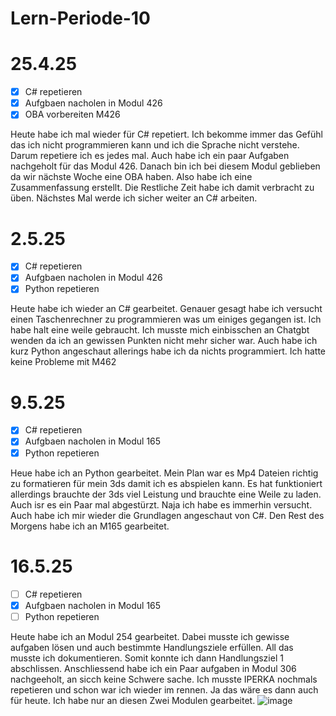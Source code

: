 # Lern-Periode-10

# 25.4.25
 - [x] C# repetieren
 - [x] Aufgbaen nacholen in Modul 426
 - [x] OBA vorbereiten M426  

Heute habe ich mal wieder für C# repetiert. Ich bekomme immer das Gefühl das ich nicht programmieren kann und ich die Sprache nicht verstehe. Darum repetiere ich es jedes mal. Auch habe ich ein paar Aufgaben nachgeholt für das Modul 426. Danach bin ich bei diesem Modul geblieben da wir nächste Woche eine OBA haben. Also habe ich eine Zusammenfassung erstellt. Die Restliche Zeit habe ich damit verbracht zu üben. Nächstes Mal werde ich sicher weiter an C# arbeiten. 

# 2.5.25

 - [x] C# repetieren
 - [x] Aufgbaen nacholen in Modul 426
 - [x] Python repetieren  

Heute habe ich wieder an C# gearbeitet. Genauer gesagt habe ich versucht einen Taschenrechner zu programmieren was um einiges gegangen ist. Ich habe halt eine weile gebraucht. Ich musste mich einbisschen an Chatgbt wenden da ich an gewissen Punkten nicht mehr sicher war. Auch habe ich kurz Python angeschaut allerings habe ich da nichts programmiert. Ich hatte keine Probleme mit M462

# 9.5.25

 - [x] C# repetieren
 - [x] Aufgbaen nacholen in Modul 165
 - [x] Python repetieren

Heue habe ich an Python gearbeitet. Mein Plan war es Mp4 Dateien richtig zu formatieren für mein 3ds damit ich es abspielen kann. Es hat funktioniert allerdings brauchte der 3ds viel Leistung und brauchte eine Weile zu laden. Auch isr es ein Paar mal abgestürzt. Naja ich habe es immerhin versucht. Auch habe ich mir wieder die Grundlagen angeschaut von C#. Den Rest des Morgens habe ich an M165 gearbeitet.

# 16.5.25

 - [ ] C# repetieren
 - [x] Aufgbaen nacholen in Modul 165
 - [ ] Python repetieren

Heute habe ich an Modul 254 gearbeitet. Dabei musste ich gewisse aufgaben lösen und auch bestimmte Handlungsziele erfüllen. All das musste ich dokumentieren. Somit konnte ich dann Handlungsziel 1 abschlissen. Anschliessend habe ich ein Paar aufgaben in Modul 306 nachgeeholt, an sicch keine Schwere sache. Ich musste IPERKA nochmals repetieren und schon war ich wieder im rennen. Ja das wäre es dann auch für heute. Ich habe nur an diesen Zwei Modulen gearbeitet. ![image](https://github.com/user-attachments/assets/e0f9cef0-0cc7-4f80-9e9d-4aecf77c0354)

